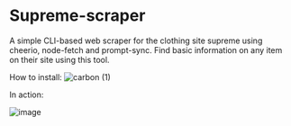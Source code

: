# Supreme-scraper
A simple CLI-based web scraper for the clothing site supreme using cheerio, node-fetch and prompt-sync. Find basic information on any item on their site using this tool.

How to install:
![carbon (1)](https://user-images.githubusercontent.com/66625166/126554091-19e8e432-de66-4257-be6e-c570f8edfebc.png)


In action:

![image](https://user-images.githubusercontent.com/66625166/126553978-40b74cef-865c-463d-8330-521335c5f4e1.png)




